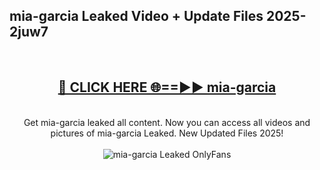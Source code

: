 <h2>mia-garcia Leaked Video + Update Files 2025- 2juw7</h2>
<br>
<div align="center">
<h2><a href="https://libra.edu.pl?mia-garcia" rel="nofollow">🔴 CLICK HERE 🌐==►► mia-garcia</a></h2>
<br>
Get mia-garcia leaked all content. Now you can access all videos and pictures of mia-garcia Leaked. New Updated Files 2025!
<br>
<br>
<a href="https://libra.edu.pl?mia-garcia" rel="nofollow" data-target="animated-image.originalLink"><img src="https://i.ibb.co.com/WyWwxjT/player-gif2.gif" alt="mia-garcia Leaked OnlyFans" style="max-width: 100%; display: inline-block;" data-target="animated-image.originalImage"></a>
</div>
<br>